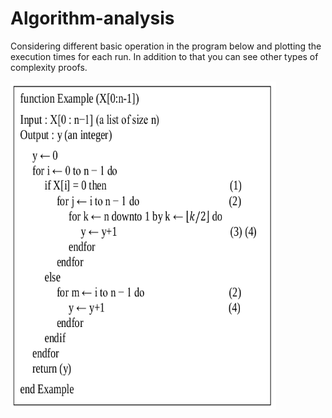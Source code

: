 # Algorithm-analysis
Considering different basic operation in the program below and plotting the execution times for each run. In addition to that you can see other types of complexity proofs.

<a href="url"><img src="https://github.com/sarismet/Algorithm-analysis/blob/master/1.png" height="525" width="425"></a>
